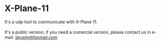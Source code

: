 # X-Plane-11
It's a udp tool to communicate with X-Plane 11.</br></br>
It's a public version, if you need a comercial version, please contact us in e-mail: skysim@foxmail.com

